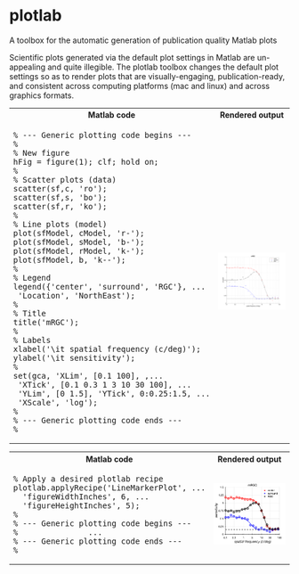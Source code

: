 # plotlab
A toolbox for the automatic generation of publication quality Matlab plots

Scientific plots generated via the default plot settings in Matlab are un-appealing and quite illegible.
The plotlab toolbox changes the default plot settings so as to render plots that are visually-engaging, publication-ready, and consistent across computing platforms (mac and linux) and across graphics formats. 

<table bgcolor=>
<tr>
<th> Matlab code </th>
<th> Rendered output </th>
<tr>
<td>
<pre lang="matlab">
% --- Generic plotting code begins ---
%
% New figure
hFig = figure(1); clf; hold on;
%
% Scatter plots (data)
scatter(sf,c, 'ro');
scatter(sf,s, 'bo');
scatter(sf,r, 'ko');
%
% Line plots (model)
plot(sfModel, cModel, 'r-'); 
plot(sfModel, sModel, 'b-'); 
plot(sfModel, rModel, 'k-'); 
plot(sfModel, b, 'k--');
%
% Legend
legend({'center', 'surround', 'RGC'}, ...
 'Location', 'NorthEast');
%
% Title
title('mRGC');
%
% Labels
xlabel('\it spatial frequency (c/deg)'); 
ylabel('\it sensitivity');
%
set(gca, 'XLim', [0.1 100], ,...
 'XTick', [0.1 0.3 1 3 10 30 100], ...
 'YLim', [0 1.5], 'YTick', 0:0.25:1.5, ...
 'XScale', 'log');
%
% --- Generic plotting code ends ---
%
</pre>
</td>
<td>
  <img src="assets/demoPlotDefault.png" width="450" />
</td>
</table>
   
<table>
<tr>
<th> Matlab code </th>
<th> Rendered output </th>
<tr>
<td>
<pre lang="matlab">
% Apply a desired plotlab recipe
plotlab.applyRecipe('LineMarkerPlot', ...
  'figureWidthInches', 6, ...
  'figureHeightInches', 5);
%    
% --- Generic plotting code begins ---
%               ...
% --- Generic plotting code ends ---
%
</pre>
</td>
<td>
  <img src="assets/demoPlot.png" width="450" />
</td>
</table>
